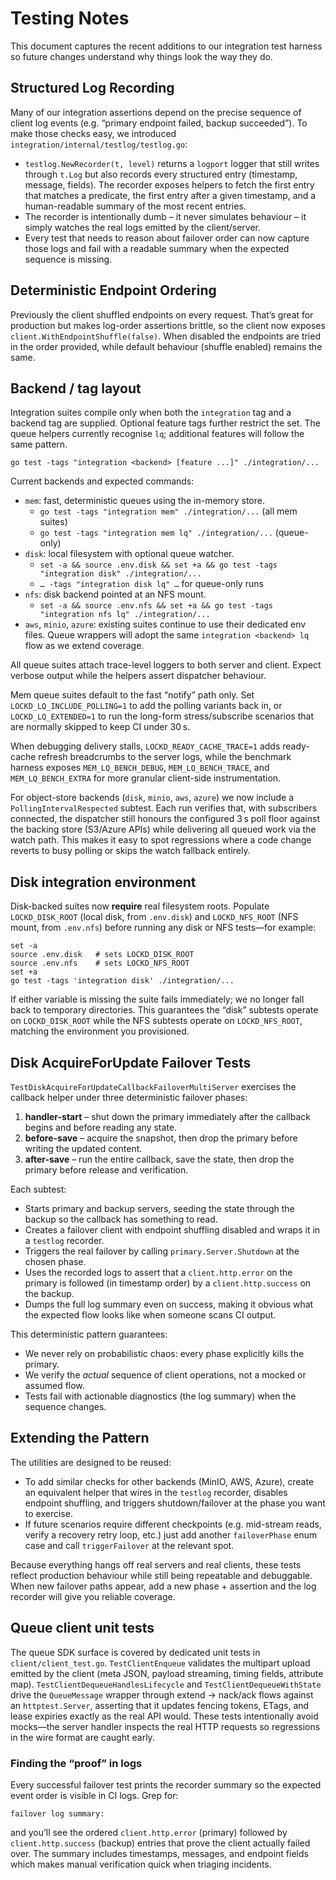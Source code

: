 # Testing Notes

This document captures the recent additions to our integration test harness so
future changes understand why things look the way they do.

## Structured Log Recording

Many of our integration assertions depend on the precise sequence of client log
events (e.g. “primary endpoint failed, backup succeeded”). To make those checks
easy, we introduced `integration/internal/testlog/testlog.go`:

- `testlog.NewRecorder(t, level)` returns a `logport` logger that still writes
  through `t.Log` but also records every structured entry (timestamp, message,
  fields).  The recorder exposes helpers to fetch the first entry that matches a
  predicate, the first entry after a given timestamp, and a human-readable
  summary of the most recent entries.
- The recorder is intentionally dumb – it never simulates behaviour – it simply
  watches the real logs emitted by the client/server.
- Every test that needs to reason about failover order can now capture those
  logs and fail with a readable summary when the expected sequence is missing.

## Deterministic Endpoint Ordering

Previously the client shuffled endpoints on every request. That’s great for
production but makes log-order assertions brittle, so the client now exposes
`client.WithEndpointShuffle(false)`.  When disabled the endpoints are tried in
the order provided, while default behaviour (shuffle enabled) remains the same.

## Backend / tag layout

Integration suites compile only when both the `integration` tag and a backend
tag are supplied. Optional feature tags further restrict the set. The queue
helpers currently recognise `lq`; additional features will follow the same
pattern.

```
go test -tags "integration <backend> [feature ...]" ./integration/...
```

Current backends and expected commands:

- `mem`: fast, deterministic queues using the in-memory store.
  - `go test -tags "integration mem" ./integration/...` (all mem suites)
  - `go test -tags "integration mem lq" ./integration/...` (queue-only)
- `disk`: local filesystem with optional queue watcher.
  - `set -a && source .env.disk && set +a && go test -tags "integration disk" ./integration/...`
  - `… -tags "integration disk lq" …` for queue-only runs
- `nfs`: disk backend pointed at an NFS mount.
  - `set -a && source .env.nfs && set +a && go test -tags "integration nfs lq" ./integration/...`
- `aws`, `minio`, `azure`: existing suites continue to use their dedicated env
  files. Queue wrappers will adopt the same `integration <backend> lq` flow as
  we extend coverage.

All queue suites attach trace-level loggers to both server and client. Expect
verbose output while the helpers assert dispatcher behaviour.

Mem queue suites default to the fast “notify” path only. Set
`LOCKD_LQ_INCLUDE_POLLING=1` to add the polling variants back in, or
`LOCKD_LQ_EXTENDED=1` to run the long-form stress/subscribe scenarios that are
normally skipped to keep CI under 30 s.

When debugging delivery stalls, `LOCKD_READY_CACHE_TRACE=1` adds ready-cache
refresh breadcrumbs to the server logs, while the benchmark harness exposes
`MEM_LQ_BENCH_DEBUG`, `MEM_LQ_BENCH_TRACE`, and `MEM_LQ_BENCH_EXTRA` for more
granular client-side instrumentation.

For object-store backends (`disk`, `minio`, `aws`, `azure`) we now include a
`PollingIntervalRespected` subtest. Each run verifies that, with subscribers
connected, the dispatcher still honours the configured 3 s poll floor against
the backing store (S3/Azure APIs) while delivering all queued work via the
watch path. This makes it easy to spot regressions where a code change reverts
to busy polling or skips the watch fallback entirely.

## Disk integration environment

Disk-backed suites now **require** real filesystem roots. Populate
`LOCKD_DISK_ROOT` (local disk, from `.env.disk`) and `LOCKD_NFS_ROOT`
(NFS mount, from `.env.nfs`) before running any disk or NFS tests—for example:

```
set -a
source .env.disk   # sets LOCKD_DISK_ROOT
source .env.nfs    # sets LOCKD_NFS_ROOT
set +a
go test -tags 'integration disk' ./integration/...
```

If either variable is missing the suite fails immediately; we no longer fall
back to temporary directories. This guarantees the “disk” subtests operate on
`LOCKD_DISK_ROOT` while the NFS subtests operate on `LOCKD_NFS_ROOT`,
matching the environment you provisioned.

## Disk AcquireForUpdate Failover Tests

`TestDiskAcquireForUpdateCallbackFailoverMultiServer` exercises the callback
helper under three deterministic failover phases:

1. **handler-start** – shut down the primary immediately after the callback
   begins and before reading any state.
2. **before-save** – acquire the snapshot, then drop the primary before
   writing the updated content.
3. **after-save** – run the entire callback, save the state, then drop the
   primary before release and verification.

Each subtest:

- Starts primary and backup servers, seeding the state through the backup so the
  callback has something to read.
- Creates a failover client with endpoint shuffling disabled and wraps it in a
  `testlog` recorder.
- Triggers the real failover by calling `primary.Server.Shutdown` at the chosen
  phase.
- Uses the recorded logs to assert that a `client.http.error` on the primary is
  followed (in timestamp order) by a `client.http.success` on the backup.
- Dumps the full log summary even on success, making it obvious what the
  expected flow looks like when someone scans CI output.

This deterministic pattern guarantees:

- We never rely on probabilistic chaos: every phase explicitly kills the
  primary.
- We verify the *actual* sequence of client operations, not a mocked or assumed
  flow.
- Tests fail with actionable diagnostics (the log summary) when the sequence
  changes.

## Extending the Pattern

The utilities are designed to be reused:

- To add similar checks for other backends (MinIO, AWS, Azure), create an
  equivalent helper that wires in the `testlog` recorder, disables endpoint
  shuffling, and triggers shutdown/failover at the phase you want to exercise.
- If future scenarios require different checkpoints (e.g. mid-stream reads,
  verify a recovery retry loop, etc.) just add another `failoverPhase` enum case
  and call `triggerFailover` at the relevant spot.

Because everything hangs off real servers and real clients, these tests reflect
production behaviour while still being repeatable and debuggable.  When new
failover paths appear, add a new phase + assertion and the log recorder will
give you reliable coverage.

## Queue client unit tests

The queue SDK surface is covered by dedicated unit tests in `client/client_test.go`.
`TestClientEnqueue` validates the multipart upload emitted by the client (meta JSON,
payload streaming, timing fields, attribute map). `TestClientDequeueHandlesLifecycle`
and `TestClientDequeueWithState` drive the `QueueMessage` wrapper through extend →
nack/ack flows against an `httptest.Server`, asserting that it updates fencing tokens,
ETags, and lease expiries exactly as the real API would. These tests intentionally
avoid mocks—the server handler inspects the real HTTP requests so regressions in the
wire format are caught early.

### Finding the “proof” in logs

Every successful failover test prints the recorder summary so the expected event
order is visible in CI logs. Grep for:

```
failover log summary:
```

and you’ll see the ordered `client.http.error` (primary) followed by
`client.http.success` (backup) entries that prove the client actually failed
over. The summary includes timestamps, messages, and endpoint fields which makes
manual verification quick when triaging incidents.
